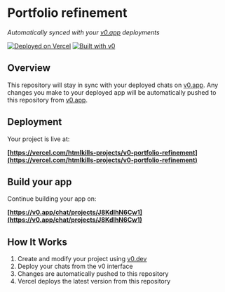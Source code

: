 # Portfolio refinement

*Automatically synced with your [v0.app](https://v0.app) deployments*

[![Deployed on Vercel](https://img.shields.io/badge/Deployed%20on-Vercel-black?style=for-the-badge&logo=vercel)](https://vercel.com/htmlkills-projects/v0-portfolio-refinement)
[![Built with v0](https://img.shields.io/badge/Built%20with-v0.app-black?style=for-the-badge)](https://v0.app/chat/projects/J8KdIhN6Cw1)

## Overview

This repository will stay in sync with your deployed chats on [v0.app](https://v0.app).
Any changes you make to your deployed app will be automatically pushed to this repository from [v0.app](https://v0.app).

## Deployment

Your project is live at:

**[https://vercel.com/htmlkills-projects/v0-portfolio-refinement](https://vercel.com/htmlkills-projects/v0-portfolio-refinement)**

## Build your app

Continue building your app on:

**[https://v0.app/chat/projects/J8KdIhN6Cw1](https://v0.app/chat/projects/J8KdIhN6Cw1)**

## How It Works

1. Create and modify your project using [v0.dev](https://v0.dev)
2. Deploy your chats from the v0 interface
3. Changes are automatically pushed to this repository
4. Vercel deploys the latest version from this repository